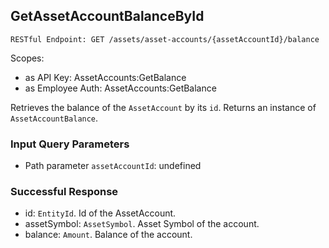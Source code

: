 
## GetAssetAccountBalanceById
`RESTful Endpoint: GET /assets/asset-accounts/{assetAccountId}/balance`

Scopes:
 * as API Key: AssetAccounts:GetBalance
 * as Employee Auth: AssetAccounts:GetBalance

Retrieves the balance of the `AssetAccount` by its `id`. Returns an instance of `AssetAccountBalance`.

<!--  -->
### Input Query Parameters
* Path parameter `assetAccountId`: undefined

### Successful Response
* id: `EntityId`. Id of the AssetAccount.
* assetSymbol: `AssetSymbol`. Asset Symbol of the account.
* balance: `Amount`. Balance of the account.



